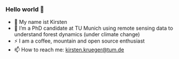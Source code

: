 ### Hello world 👋

- 👀 My name ist Kirsten
- 🔭 I’m a PhD candidate at TU Munich using remote sensing data to understand forest dynamics (under climate change)
- ⚡ I am a coffee, mountain and open source enthusiast 
- 📫 How to reach me: [kirsten.krueger@tum.de](mailto:kirsten.krueger@tum.de) 
<!--
**kirstenunterwegs/kirstenunterwegs** is a ✨ _special_ ✨ repository because its `README.md` (this file) appears on your GitHub profile.

Here are some ideas to get you started:

- 🔭 I’m currently working on ...
- 🌱 I’m currently learning ...
- 👯 I’m looking to collaborate on ...
- 🤔 I’m looking for help with ...
- 💬 Ask me about ...
- 📫 How to reach me: ...
- 😄 Pronouns: ...
- ⚡ Fun fact: ...
-->
